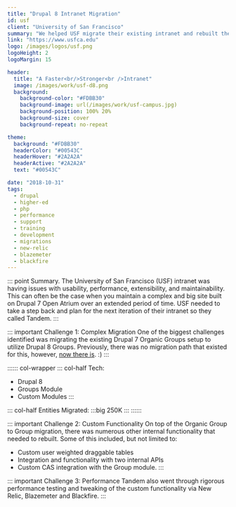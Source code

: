 ```yaml
---
title: "Drupal 8 Intranet Migration"
id: usf
client: "University of San Francisco"
summary: "We helped USF migrate their existing intranet and rebuilt their custom functionality from the ground up to optimize performance."
link: "https://www.usfca.edu"
logo: /images/logos/usf.png
logoHeight: 2
logoMargin: 15

header:
  title: "A Faster<br/>Stronger<br />Intranet"
  image: /images/work/usf-d8.png
  background:
    background-color: "#FDBB30"
    background-image: url(/images/work/usf-campus.jpg)
    background-position: 100% 20%
    background-size: cover
    background-repeat: no-repeat

theme:
  background: "#FDBB30"
  headerColor: "#00543C"
  headerHover: "#2A2A2A"
  headerActive: "#2A2A2A"
  text: "#00543C"

date: "2018-10-31"
tags:
  - drupal
  - higher-ed
  - php
  - performance
  - support
  - training
  - development
  - migrations
  - new-relic
  - blazemeter
  - blackfire
---
```

::: point Summary.
The University of San Francisco (USF) intranet was having issues with usability, performance, extensibility, and maintainability. This can often be the case when you maintain a complex and big site built on Drupal 7 Open Atrium over an extended period of time. USF needed to take a step back and plan for the next iteration of their intranet so they called Tandem.
:::

::: important Challenge 1: Complex Migration
One of the biggest challenges identified was migrating the existing Drupal 7 Organic Groups setup to utilize Drupal 8 Groups. Previously, there was no migration path that existed for this, however, [now there is](https://thinktandem.io/blog/2018/03/30/migrating-drupal-7-organic-groups-to-drupal-8-group/). :)
:::

:::::: col-wrapper
::: col-half Tech:
* Drupal 8
* Groups Module
* Custom Modules
:::

::: col-half Entities Migrated:
:::big
250K
:::
::::::

::: important Challenge 2: Custom Functionality
On top of the Organic Group to Group migration, there was numerous other internal functionality that needed to rebuilt.  Some of this included, but not limited to:

* Custom user weighted draggable tables
* Integration and functionality with two internal APIs
* Custom CAS integration with the Group module.
:::

::: important Challenge 3: Performance
Tandem also went through rigorous performance testing and tweaking of the custom functionality via New Relic, Blazemeter and Blackfire.
:::
